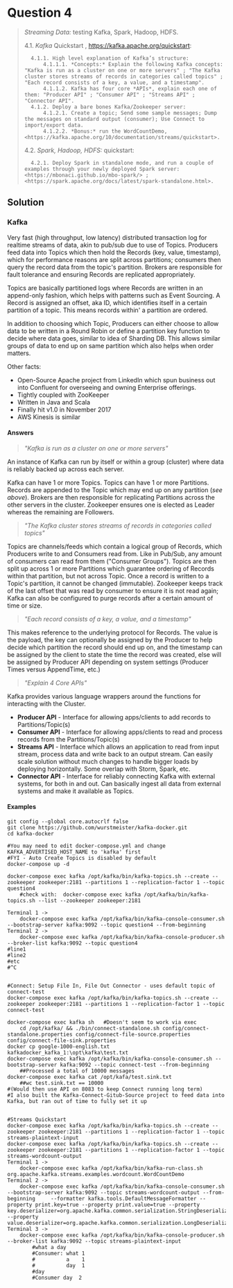 # Question 4
>
> *Streaming Data:* testing Kafka, Spark, Hadoop, HDFS.
>
>   4.1. *Kafka* Quickstart , <https://kafka.apache.org/quickstart>:
>
>       4.1.1. High level explanation of Kafka’s structure:
>			4.1.1.1. *Concepts:* Explain the following Kafka concepts: "Kafka is run as a cluster on one or more servers" ; "The Kafka cluster stores streams of records in categories called topics" ; "Each record consists of a key, a value, and a timestamp".
>			4.1.1.2. Kafka has four core *APIs*, explain each one of them: "Producer API" ; "Consumer API" ; "Streams API" ; "Connector API".
>		4.1.2. Deploy a bare bones Kafka/Zookeeper server:
>           4.1.2.1. Create a topic; Send some sample messages; Dump the messages on standard output (consumer); Use Connect to import/export data.
>           4.1.2.2. *Bonus:* run the WordCountDemo, <https://kafka.apache.org/10/documentation/streams/quickstart>.
>
>   4.2. *Spark, Hadoop, HDFS:* quickstart:
>
>		4.2.1. Deploy Spark in standalone mode, and run a couple of examples through your newly deployed Spark server: <https://mbonaci.github.io/mbo-spark/> ;<https://spark.apache.org/docs/latest/spark-standalone.html>.

## Solution

### Kafka

Very fast (high throughput, low latency) distributed transaction log for realtime streams of data, akin to pub/sub due to use of Topics.
Producers feed data into Topics which then hold the Records (key, value, timestamp), which for performance reasons are split across partitions; consumers then query the record data from the topic's partition.
Brokers are responsible for fault tolerance and ensuring Records are replicated appropriately.

Topics are basically partitioned logs where Records are written in an append-only fashion, which helps with patterns such as Event Sourcing. A Record is assigned an offset, aka ID, which identifies itself in a certain partition of a topic. This means records within' a partition are ordered.

In addition to choosing which Topic, Producers can either choose to allow data to be written in a Round Robin or define a partition key function to decide where data goes, similar to idea of Sharding DB.  This allows similar groups of data to end up on same partition which also helps when order matters.

Other facts:

- Open-Source Apache project from LinkedIn which spun business out into Confluent for overseeing and owning Enterprise offerings.
- Tightly coupled with ZooKeeper
- Written in Java and Scala
- Finally hit v1.0 in November 2017
- AWS Kinesis is similar


#### Answers

> *"Kafka is run as a cluster on one or more servers"*

An instance of Kafka can run by itself or within a group (cluster) where data is reliably backed up across each server.

Kafka can have 1 or more Topics. Topics can have 1 or more Partitions. Records are appended to the Topic which may end up on any partition (*see above*). 
Brokers are then responsible for replicating Partitions across the other servers in the cluster. Zookeeper ensures one is elected as Leader whereas the remaining are Followers.


> *"The Kafka cluster stores streams of records in categories called topics"*

Topics are channels/feeds which contain a logical group of Records, which Producers write to and Consumers read from. Like in Pub/Sub, any amount of consumers can read from them ("Consumer Groups"). 
Topics are then split up across 1 or more Partitions which guarantee ordering of Records within that partition, but not across Topic.  Once a record is written to a Topic's partition, it cannot be changed (immutable). Zookeeper keeps track of the last offset that was read by consumer to ensure it is not read again; Kafka can also be configured to purge records after a certain amount of time or size.


> *"Each record consists of a key, a value, and a timestamp"*

This makes reference to the underlying protocol for Records. The value is the payload, the key can optionally be assigned by the Producer to help decide which partition the record should end up on, and the timestamp can be assigned by the client to state the time the record was created, else will be assigned by Producer API depending on system settings (Producer Times versus AppendTime, etc.)

> *"Explain 4 Core APIs"*

Kafka provides various language wrappers around the functions for interacting with the Cluster.

- **Producer API** - Interface for allowing apps/clients to add records to Partitions/Topic(s)
- **Consumer API** - Interface for allowing apps/clients to read and process records from the Partitions/Topic(s)
- **Streams API** - Interface which allows an application to read from input stream, process data and write back to an output stream. Can easily scale solution without much changes to handle bigger loads by deploying horizontally. Some overlap with Storm, Spark, etc.
- **Connector API** - Interface for reliably connecting Kafka with external systems, for both in and out. Can basically ingest all data from external systems and make it available as Topics.

#### Examples

```
git config --global core.autocrlf false
git clone https://github.com/wurstmeister/kafka-docker.git
cd kafka-docker

#You may need to edit docker-compose.yml and change KAFKA_ADVERTISED_HOST_NAME to 'kafka' first
#FYI - Auto Create Topics is disabled by default
docker-compose up -d

docker-compose exec kafka /opt/kafka/bin/kafka-topics.sh --create --zookeeper zookeeper:2181 --partitions 1 --replication-factor 1 --topic question4
    #check with:  docker-compose exec kafka /opt/kafka/bin/kafka-topics.sh --list --zookeeper zookeeper:2181

Terminal 1 ->
    docker-compose exec kafka /opt/kafka/bin/kafka-console-consumer.sh --bootstrap-server kafka:9092 --topic question4 --from-beginning
Terminal 2 ->
    docker-compose exec kafka /opt/kafka/bin/kafka-console-producer.sh --broker-list kafka:9092 --topic question4
#line1
#line2
#etc
#^C


#Connect: Setup File In, File Out Connector - uses default topic of connect-test
docker-compose exec kafka /opt/kafka/bin/kafka-topics.sh --create --zookeeper zookeeper:2181 --partitions 1 --replication-factor 1 --topic connect-test

docker-compose exec kafka sh   #Doesn't seem to work via exec
    cd /opt/kafka/ && ./bin/connect-standalone.sh config/connect-standalone.properties config/connect-file-source.properties config/connect-file-sink.properties
docker cp google-1000-english.txt kafkadocker_kafka_1:\opt\kafka\test.txt
docker-compose exec kafka /opt/kafka/bin/kafka-console-consumer.sh --bootstrap-server kafka:9092 --topic connect-test --from-beginning
    ##Processed a total of 10000 messages
docker-compose exec kafka cat /opt/kafa/test.sink.txt
    ##wc test.sink.txt == 10000
#(Would then use API on 8083 to keep Connect running long term)
#I also built the Kafka-Connect-Gitub-Source project to feed data into Kafka, but ran out of time to fully set it up


#Streams Quickstart
docker-compose exec kafka /opt/kafka/bin/kafka-topics.sh --create --zookeeper zookeeper:2181 --partitions 1 --replication-factor 1 --topic streams-plaintext-input
docker-compose exec kafka /opt/kafka/bin/kafka-topics.sh --create --zookeeper zookeeper:2181 --partitions 1 --replication-factor 1 --topic streams-wordcount-output
Terminal 1 ->
    docker-compose exec kafka /opt/kafka/bin/kafka-run-class.sh org.apache.kafka.streams.examples.wordcount.WordCountDemo
Terminal 2 ->
    docker-compose exec kafka /opt/kafka/bin/kafka-console-consumer.sh --bootstrap-server kafka:9092 --topic streams-wordcount-output --from-beginning     --formatter kafka.tools.DefaultMessageFormatter --property print.key=true --property print.value=true --property key.deserializer=org.apache.kafka.common.serialization.StringDeserializer --property value.deserializer=org.apache.kafka.common.serialization.LongDeserializer
Terminal 3 ->
    docker-compose exec kafka /opt/kafka/bin/kafka-console-producer.sh --broker-list kafka:9092 --topic streams-plaintext-input
        #what a day
        #Consumer: what 1
        #          a    1
        #          day  1
        #day
        #Consumer day  2
```

